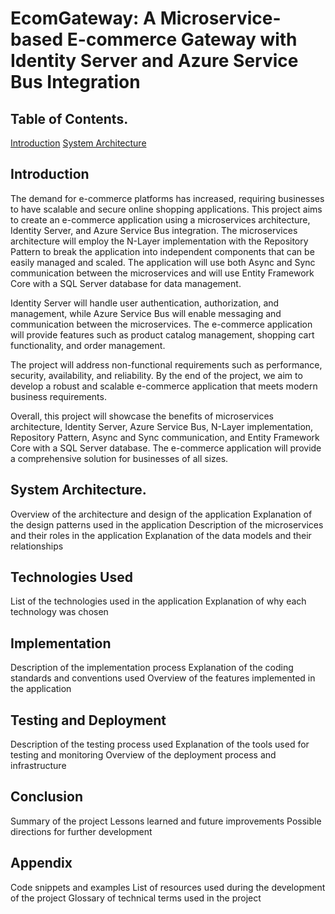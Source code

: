 # EcomGateway: A Microservice-based E-commerce Gateway with Identity Server and Azure Service Bus Integration

## Table of Contents.
[Introduction](#introduction)
[System Architecture](#system-architecture)

## Introduction

The demand for e-commerce platforms has increased, requiring businesses to have scalable and secure online shopping applications. This project aims to create an e-commerce application using a microservices architecture, Identity Server, and Azure Service Bus integration. The microservices architecture will employ the N-Layer implementation with the Repository Pattern to break the application into independent components that can be easily managed and scaled. The application will use both Async and Sync communication between the microservices and will use Entity Framework Core with a SQL Server database for data management.

Identity Server will handle user authentication, authorization, and management, while Azure Service Bus will enable messaging and communication between the microservices. The e-commerce application will provide features such as product catalog management, shopping cart functionality, and order management.

The project will address non-functional requirements such as performance, security, availability, and reliability. By the end of the project, we aim to develop a robust and scalable e-commerce application that meets modern business requirements.

Overall, this project will showcase the benefits of microservices architecture, Identity Server, Azure Service Bus, N-Layer implementation, Repository Pattern, Async and Sync communication, and Entity Framework Core with a SQL Server database. The e-commerce application will provide a comprehensive solution for businesses of all sizes.
## System Architecture.
Overview of the architecture and design of the application
Explanation of the design patterns used in the application
Description of the microservices and their roles in the application
Explanation of the data models and their relationships
## Technologies Used
List of the technologies used in the application
Explanation of why each technology was chosen
## Implementation
Description of the implementation process
Explanation of the coding standards and conventions used
Overview of the features implemented in the application
## Testing and Deployment
Description of the testing process used
Explanation of the tools used for testing and monitoring
Overview of the deployment process and infrastructure
## Conclusion
Summary of the project
Lessons learned and future improvements
Possible directions for further development
## Appendix
Code snippets and examples
List of resources used during the development of the project
Glossary of technical terms used in the project
